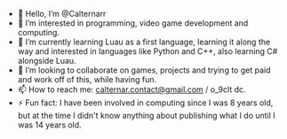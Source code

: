 - 👋 Hello, I’m @Calternarr
- 👀 I’m interested in programming, video game development and computing.
- 🌱 I’m currently learning Luau as a first language, learning it along the way and interested in languages ​​like Python and C++, also learning C# alongside Luau.
- 💞️ I’m looking to collaborate on games, projects and trying to get paid and work off of this, while having fun.
- 📫 How to reach me: calternar.contact@gmail.com / o_9clt dc.
- ⚡ Fun fact: I have been involved in computing since I was 8 years old, but at the time I didn't know anything about publishing what I do until I was 14 years old.
